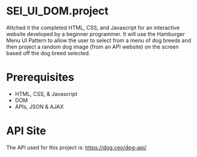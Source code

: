 # SEI_UI_DOM.project

Attched it the completed HTML, CSS, and Javascript for an interactive website developed by a beginner programmer.  It will use the Hamburger Menu UI Pattern to allow the user to select from a menu of dog breeds and then project a random dog image (from an API website) on the screen based off the dog breed selected.

# Prerequisites
- HTML, CSS, & Javascript
- DOM
- APIs, JSON & AJAX

# API Site
The API used for this project is: https://dog.ceo/dog-api/
